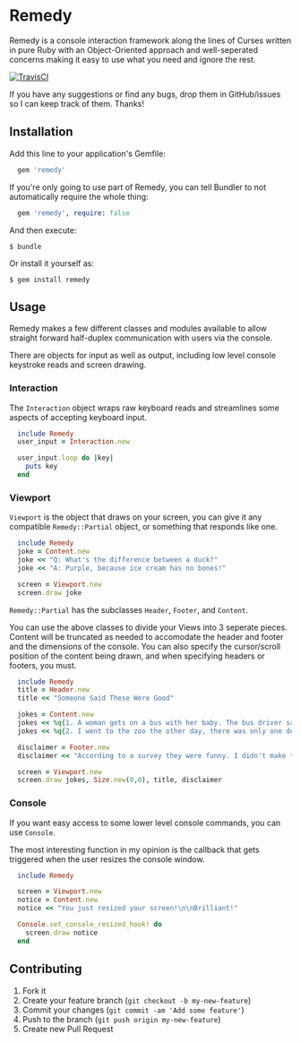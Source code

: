 Remedy
======

Remedy is a console interaction framework along the lines of Curses written in pure Ruby with an Object-Oriented approach and well-seperated concerns making it easy to use what you need and ignore the rest.

[![TravisCI](http://img.shields.io/travis/acook/remedy.svg?style=flat)](https://travis-ci.org/acook/remedy)

If you have any suggestions or find any bugs, drop them in GitHub/issues so I can keep track of them. Thanks!

Installation
------------

Add this line to your application's Gemfile:

```ruby
  gem 'remedy'
```

If you're only going to use part of Remedy, you can tell Bundler to not automatically require the whole thing:

```ruby
  gem 'remedy', require: false
```

And then execute:

    $ bundle

Or install it yourself as:

    $ gem install remedy

Usage
-----

Remedy makes a few different classes and modules available to allow straight forward half-duplex communication with users via the console.

There are objects for input as well as output, including low level console keystroke reads and screen drawing.

### Interaction

The `Interaction` object wraps raw keyboard reads and streamlines some aspects of accepting keyboard input.

```ruby
  include Remedy
  user_input = Interaction.new

  user_input.loop do |key|
    puts key
  end
```

### Viewport

`Viewport` is the object that draws on your screen, you can give it any compatible `Remedy::Partial` object, or something that responds like one.

```ruby
  include Remedy
  joke = Content.new
  joke << "Q: What's the difference between a duck?"
  joke << "A: Purple, because ice cream has no bones!"

  screen = Viewport.new
  screen.draw joke
```

`Remedy::Partial` has the subclasses `Header`, `Footer`, and `Content`.

You can use the above classes to divide your Views into 3 seperate pieces. Content will be truncated as needed to accomodate the header and footer and the dimensions of the console. You can also specify the cursor/scroll position of the content being drawn, and when specifying headers or footers, you must.

```ruby
  include Remedy
  title = Header.new
  title << "Someone Said These Were Good"

  jokes = Content.new
  jokes << %q{1. A woman gets on a bus with her baby. The bus driver says: 'Ugh, that's the ugliest baby I've ever seen!' The woman walks to the rear of the bus and sits down, fuming. She says to a man next to her: 'The driver just insulted me!' The man says: 'You go up there and tell him off. Go on, I'll hold your monkey for you.'}
  jokes << %q{2. I went to the zoo the other day, there was only one dog in it, it was a shitzu.}

  disclaimer = Footer.new
  disclaimer << "According to a survey they were funny. I didn't make them."

  screen = Viewport.new
  screen.draw jokes, Size.new(0,0), title, disclaimer
```

### Console

If you want easy access to some lower level console commands, you can use `Console`.

The most interesting function in my opinion is the callback that gets triggered when the user resizes the console window.

```ruby
  include Remedy

  screen = Viewport.new
  notice = Content.new
  notice << "You just resized your screen!\n\nBrilliant!"

  Console.set_console_resized_hook! do
    screen.draw notice
  end
```

Contributing
------------

1. Fork it
2. Create your feature branch (`git checkout -b my-new-feature`)
3. Commit your changes (`git commit -am 'Add some feature'`)
4. Push to the branch (`git push origin my-new-feature`)
5. Create new Pull Request

